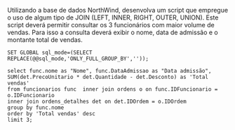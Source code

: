 Utilizando a base de dados NorthWind, desenvolva um script que empregue o uso de algum tipo de JOIN (LEFT, INNER, RIGHT, OUTER, UNION). Este script deverá permitir consultar os 3 funcionários com maior volume de vendas. Para isso a consulta deverá exibir o nome, data de admissão e o montante total de vendas.

```
SET GLOBAL sql_mode=(SELECT REPLACE(@@sql_mode,'ONLY_FULL_GROUP_BY',''));

select func.nome as "Nome", func.DataAdmissao as "Data admissão", SUM(det.PrecoUnitario * det.Quantidade - det.Desconto) as 'Total vendas'
from funcionarios func  inner join ordens o on func.IDFuncionario = o.IDFuncionario
inner join ordens_detalhes det on det.IDOrdem = o.IDOrdem
group by func.nome
order by 'Total vendas' desc
limit 3;
```
